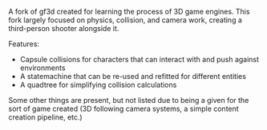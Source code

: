 A fork of gf3d created for learning the process of 3D game engines. This fork largely focused on physics, collision, and camera work, creating a third-person shooter alongside it.

Features:
 * Capsule collisions for characters that can interact with and push against environments
 * A statemachine that can be re-used and refitted for different entities
 * A quadtree for simplifying collision calculations

Some other things are present, but not listed due to being a given for the sort of game created (3D following camera systems, a simple content creation pipeline, etc.)
